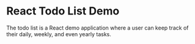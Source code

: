# React Todo List Demo

The todo list is a React demo application where a user can keep track of their daily, weekly, and even yearly tasks.
